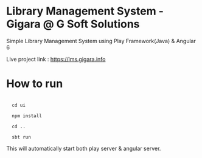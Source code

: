 # Library Management System - Gigara @ G Soft Solutions
Simple Library Management System using Play Framework(Java) &amp; Angular 6

Live project link : https://lms.gigara.info

# How to run
<code> 
  cd ui
</code>
<code>
  npm install
</code>
<code>
  cd ..
</code>
<code>
  sbt run
</code>

This will automatically start both play server & angular server.
